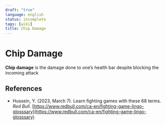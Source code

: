 ```yaml
---
draft: "true"
language: english
status: incomplete
tags: [wiki]
title: Chip Damage
---
```


# Chip Damage

**Chip damage** is the damage done to one’s health bar despite blocking the incoming attack

## References

- Hussein, Y. (2023, March 7). <span class="reference-title">Learn fighting games with these 68 terms</span>. _Red Bull_. [https://www.redbull.com/ca-en/fighting-game-lingo-glosssary](https://www.redbull.com/ca-en/fighting-game-lingo-glosssary)
